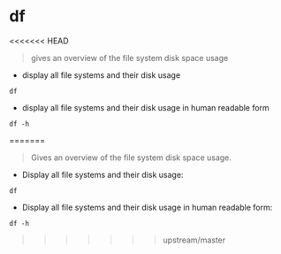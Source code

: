 # df

<<<<<<< HEAD
> gives an overview of the file system disk space usage

- display all file systems and their disk usage

`df`

- display all file systems and their disk usage in human readable form

`df -h`

=======
> Gives an overview of the file system disk space usage.

- Display all file systems and their disk usage:

`df`

- Display all file systems and their disk usage in human readable form:

`df -h`
>>>>>>> upstream/master
